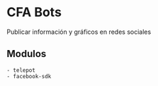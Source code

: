 # CFA Bots 

Publicar información y gráficos en redes sociales


## Modulos

	- telepot
	- facebook-sdk 
